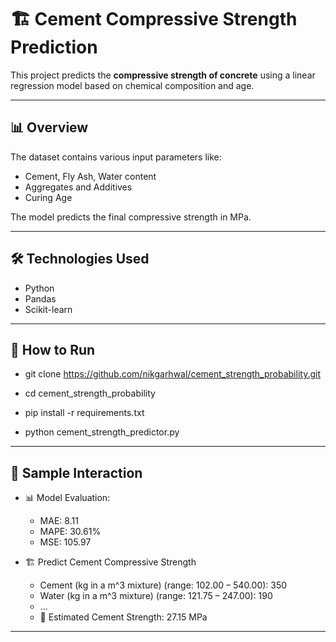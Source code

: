 # 🏗️ Cement Compressive Strength Prediction

This project predicts the **compressive strength of concrete** using a linear regression model based on chemical composition and age.

---

## 📊 Overview

The dataset contains various input parameters like:
- Cement, Fly Ash, Water content
- Aggregates and Additives
- Curing Age

The model predicts the final compressive strength in MPa.

---

## 🛠️ Technologies Used

- Python
- Pandas
- Scikit-learn

---

## 🚀 How to Run

- git clone https://github.com/nikgarhwal/cement_strength_probability.git

- cd cement_strength_probability

- pip install -r requirements.txt

- python cement_strength_predictor.py

---

## 💬 Sample Interaction

- 📊 Model Evaluation:
  - MAE: 8.11
  - MAPE: 30.61%
  - MSE: 105.97

- 🏗️ Predict Cement Compressive Strength
  - Cement (kg in a m^3 mixture) (range: 102.00 – 540.00): 350
  - Water (kg in a m^3 mixture) (range: 121.75 – 247.00): 190
  - ...
  - 🧾 Estimated Cement Strength: 27.15 MPa

---
